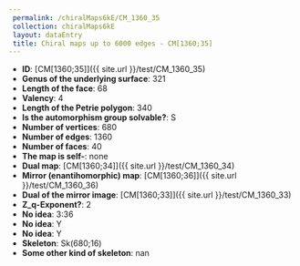 ```yaml
--- 
 permalink: /chiralMaps6kE/CM_1360_35 
 collection: chiralMaps6kE
 layout: dataEntry
 title: Chiral maps up to 6000 edges - CM[1360;35]
---
```


- **ID**: [CM[1360;35]]({{ site.url }}/test/CM_1360_35)
- **Genus of the underlying surface**: 321
- **Length of the face**: 68
- **Valency**: 4
- **Length of the Petrie polygon**: 340
- **Is the automorphism group solvable?**: S
- **Number of vertices**: 680
- **Number of edges**: 1360
- **Number of faces**: 40
- **The map is self-**: none
- **Dual map**: [CM[1360;34]]({{ site.url }}/test/CM_1360_34)
- **Mirror (enantihomorphic) map**: [CM[1360;36]]({{ site.url }}/test/CM_1360_36)
- **Dual of the mirror image**: [CM[1360;33]]({{ site.url }}/test/CM_1360_33)
- **Z_q-Exponent?**: 2
- **No idea**:  3:36
- **No idea**: Y
- **No idea**: Y
- **Skeleton**: Sk(680;16)
- **Some other kind of skeleton**: nan
